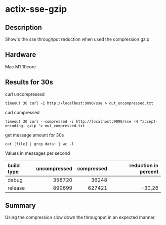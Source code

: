 # actix-sse-gzip
## Description
Show's the sse throughput reduction when used the compression gzip

## Hardware
Mac M1 10core

## Results for 30s

curl uncompressed
```shell
timeout 30 curl -i http://localhost:9090/sse > out_uncompressed.txt
```
curl compressed
```shell
timeout 30 curl --compressed -i http://localhost:9090/sse -H "accept-encoding: gzip "> out_compressed.txt
```

get message amount for 30s
```shell
cat [file] | grep data: | wc -l
```

Values in messages per second 

| build type | uncompressed | compressed | reduction in percent |
|:-----------|-------------:|-----------:|---------------------:|
| debug      |       358720 |      36248 |                      |
| release    |       899699 |     627421 |               -30,26 |


## Summary
Using the compression slow down the throughput in an expected manner.

